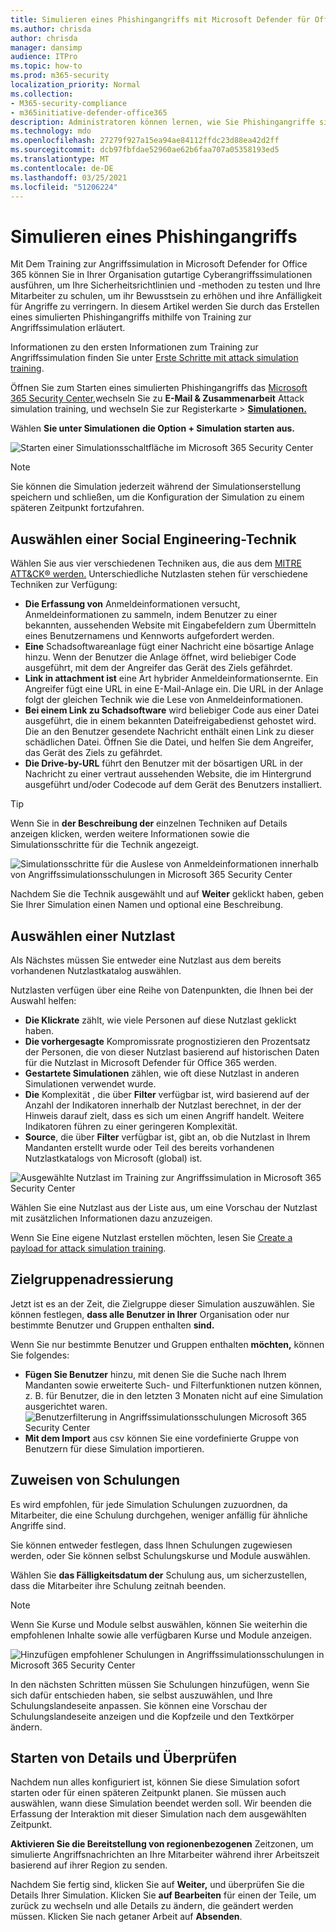 ```yaml
---
title: Simulieren eines Phishingangriffs mit Microsoft Defender für Office 365
ms.author: chrisda
author: chrisda
manager: dansimp
audience: ITPro
ms.topic: how-to
ms.prod: m365-security
localization_priority: Normal
ms.collection:
- M365-security-compliance
- m365initiative-defender-office365
description: Administratoren können lernen, wie Sie Phishingangriffe simulieren und ihre Benutzer mithilfe von Attack simulation training in Microsoft Defender for Office 365.
ms.technology: mdo
ms.openlocfilehash: 27279f927a15ea94ae84112ffdc23d88ea42d2ff
ms.sourcegitcommit: dcb97fbfdae52960ae62b6faa707a05358193ed5
ms.translationtype: MT
ms.contentlocale: de-DE
ms.lasthandoff: 03/25/2021
ms.locfileid: "51206224"
---
```

# <a name="simulate-a-phishing-attack"></a>Simulieren eines Phishingangriffs

Mit Dem Training zur Angriffssimulation in Microsoft Defender for Office 365 können Sie in Ihrer Organisation gutartige Cyberangriffssimulationen ausführen, um Ihre Sicherheitsrichtlinien und -methoden zu testen und Ihre Mitarbeiter zu schulen, um ihr Bewusstsein zu erhöhen und ihre Anfälligkeit für Angriffe zu verringern. In diesem Artikel werden Sie durch das Erstellen eines simulierten Phishingangriffs mithilfe von Training zur Angriffssimulation erläutert.

Informationen zu den ersten Informationen zum Training zur Angriffssimulation finden Sie unter [Erste Schritte mit attack simulation training](attack-simulation-training-get-started.md).

Öffnen Sie zum Starten eines simulierten Phishingangriffs das [Microsoft 365 Security Center,](https://security.microsoft.com/)wechseln Sie zu **E-Mail & Zusammenarbeit** Attack simulation training, und wechseln Sie zur Registerkarte \>  [**Simulationen.**](https://security.microsoft.com/attacksimulator?viewid=simulations)

Wählen **Sie unter Simulationen** **die Option + Simulation starten aus.**

![Starten einer Simulationsschaltfläche im Microsoft 365 Security Center](../../media/attack-sim-preview-launch.png)

> [!NOTE]
> Sie können die Simulation jederzeit während der Simulationserstellung speichern und schließen, um die Konfiguration der Simulation zu einem späteren Zeitpunkt fortzufahren.

## <a name="selecting-a-social-engineering-technique"></a>Auswählen einer Social Engineering-Technik

Wählen Sie aus vier verschiedenen Techniken aus, die aus dem [MITRE ATT&CK® werden.](https://attack.mitre.org/techniques/enterprise/) Unterschiedliche Nutzlasten stehen für verschiedene Techniken zur Verfügung:

- **Die Erfassung von** Anmeldeinformationen versucht, Anmeldeinformationen zu sammeln, indem Benutzer zu einer bekannten, aussehenden Website mit Eingabefeldern zum Übermitteln eines Benutzernamens und Kennworts aufgefordert werden.
- **Eine** Schadsoftwareanlage fügt einer Nachricht eine bösartige Anlage hinzu. Wenn der Benutzer die Anlage öffnet, wird beliebiger Code ausgeführt, mit dem der Angreifer das Gerät des Ziels gefährdet.
- **Link in attachment ist** eine Art hybrider Anmeldeinformationsernte. Ein Angreifer fügt eine URL in eine E-Mail-Anlage ein. Die URL in der Anlage folgt der gleichen Technik wie die Lese von Anmeldeinformationen.
- **Bei einem Link zu Schadsoftware** wird beliebiger Code aus einer Datei ausgeführt, die in einem bekannten Dateifreigabedienst gehostet wird. Die an den Benutzer gesendete Nachricht enthält einen Link zu dieser schädlichen Datei. Öffnen Sie die Datei, und helfen Sie dem Angreifer, das Gerät des Ziels zu gefährdet.
- **Die Drive-by-URL** führt den Benutzer mit der bösartigen URL in der Nachricht zu einer vertraut aussehenden Website, die im Hintergrund ausgeführt und/oder Codecode auf dem Gerät des Benutzers installiert.

> [!TIP]
> Wenn Sie in **der Beschreibung der** einzelnen Techniken auf Details anzeigen klicken, werden weitere Informationen sowie die Simulationsschritte für die Technik angezeigt.
>
> ![Simulationsschritte für die Auslese von Anmeldeinformationen innerhalb von Angriffssimulationsschulungen in Microsoft 365 Security Center](../../media/attack-sim-preview-sim-steps.png)

Nachdem Sie die Technik ausgewählt und auf **Weiter** geklickt haben, geben Sie Ihrer Simulation einen Namen und optional eine Beschreibung.

## <a name="selecting-a-payload"></a>Auswählen einer Nutzlast

Als Nächstes müssen Sie entweder eine Nutzlast aus dem bereits vorhandenen Nutzlastkatalog auswählen.

Nutzlasten verfügen über eine Reihe von Datenpunkten, die Ihnen bei der Auswahl helfen:

- **Die Klickrate** zählt, wie viele Personen auf diese Nutzlast geklickt haben.
- **Die vorhergesagte** Kompromissrate prognostizieren den Prozentsatz der Personen, die von dieser Nutzlast basierend auf historischen Daten für die Nutzlast in Microsoft Defender für Office 365 werden.
- **Gestartete Simulationen** zählen, wie oft diese Nutzlast in anderen Simulationen verwendet wurde.
- **Die** Komplexität , die über **Filter** verfügbar ist, wird basierend auf der Anzahl der Indikatoren innerhalb der Nutzlast berechnet, in der der Hinweis darauf zielt, dass es sich um einen Angriff handelt. Weitere Indikatoren führen zu einer geringeren Komplexität.
- **Source**, die über **Filter** verfügbar ist, gibt an, ob die Nutzlast in Ihrem Mandanten erstellt wurde oder Teil des bereits vorhandenen Nutzlastkatalogs von Microsoft (global) ist.

![Ausgewählte Nutzlast im Training zur Angriffssimulation in Microsoft 365 Security Center](../../media/attack-sim-preview-select-payload.png)

Wählen Sie eine Nutzlast aus der Liste aus, um eine Vorschau der Nutzlast mit zusätzlichen Informationen dazu anzuzeigen.

Wenn Sie Eine eigene Nutzlast erstellen möchten, lesen Sie [Create a payload for attack simulation training](attack-simulation-training-payloads.md).

## <a name="audience-targeting"></a>Zielgruppenadressierung

Jetzt ist es an der Zeit, die Zielgruppe dieser Simulation auszuwählen. Sie können festlegen, **dass alle Benutzer in Ihrer** Organisation oder nur bestimmte Benutzer und Gruppen enthalten **sind.**

Wenn Sie nur bestimmte Benutzer und Gruppen enthalten **möchten,** können Sie folgendes:

- **Fügen Sie Benutzer** hinzu, mit denen Sie die Suche nach Ihrem Mandanten sowie erweiterte Such- und Filterfunktionen nutzen können, z. B. für Benutzer, die in den letzten 3 Monaten nicht auf eine Simulation ausgerichtet waren.
  ![Benutzerfilterung in Angriffssimulationsschulungen Microsoft 365 Security Center](../../media/attack-sim-preview-user-targeting.png)
- **Mit dem Import** aus csv können Sie eine vordefinierte Gruppe von Benutzern für diese Simulation importieren.

## <a name="assigning-training"></a>Zuweisen von Schulungen

Es wird empfohlen, für jede Simulation Schulungen zuzuordnen, da Mitarbeiter, die eine Schulung durchgehen, weniger anfällig für ähnliche Angriffe sind.

Sie können entweder festlegen, dass Ihnen Schulungen zugewiesen werden, oder Sie können selbst Schulungskurse und Module auswählen.

Wählen Sie **das Fälligkeitsdatum der** Schulung aus, um sicherzustellen, dass die Mitarbeiter ihre Schulung zeitnah beenden.

> [!NOTE]
> Wenn Sie Kurse und Module selbst auswählen, können Sie weiterhin die empfohlenen Inhalte sowie alle verfügbaren Kurse und Module anzeigen.
>
> ![Hinzufügen empfohlener Schulungen in Angriffssimulationsschulungen in Microsoft 365 Security Center](../../media/attack-sim-preview-add-training.png)

In den nächsten Schritten müssen  Sie Schulungen hinzufügen, wenn Sie sich dafür entschieden haben, sie selbst auszuwählen, und Ihre Schulungslandeseite anpassen. Sie können eine Vorschau der Schulungslandeseite anzeigen und die Kopfzeile und den Textkörper ändern.

## <a name="launch-details-and-review"></a>Starten von Details und Überprüfen

Nachdem nun alles konfiguriert ist, können Sie diese Simulation sofort starten oder für einen späteren Zeitpunkt planen. Sie müssen auch auswählen, wann diese Simulation beendet werden soll. Wir beenden die Erfassung der Interaktion mit dieser Simulation nach dem ausgewählten Zeitpunkt.

**Aktivieren Sie die Bereitstellung von regionenbezogenen** Zeitzonen, um simulierte Angriffsnachrichten an Ihre Mitarbeiter während ihrer Arbeitszeit basierend auf ihrer Region zu senden.

Nachdem Sie fertig sind, klicken Sie auf **Weiter,** und überprüfen Sie die Details Ihrer Simulation. Klicken Sie **auf Bearbeiten** für einen der Teile, um zurück zu wechseln und alle Details zu ändern, die geändert werden müssen. Klicken Sie nach getaner Arbeit auf **Absenden**.
